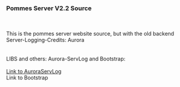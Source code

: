 ### Pommes Server V2.2 Source
<br>
<br>
This is the pommes server website source, but with the old backend 
<br>
Server-Logging-Credits: Aurora
<br>
<br>
<br>
LIBS and others:
Aurora-ServLog and Bootstrap:
<br><br>
<a href="https://github.com/Beat-YT/backend/blob/master/structs/logs.js">Link to AuroraServLog</a>
<br>
<a hred="https://getbootstrap.com/">Link to Bootstrap</a>
